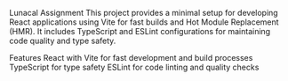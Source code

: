 Lunacal Assignment
This project provides a minimal setup for developing React applications using Vite for fast builds and Hot Module Replacement (HMR). It includes TypeScript and ESLint configurations for maintaining code quality and type safety.

Features
React with Vite for fast development and build processes
TypeScript for type safety
ESLint for code linting and quality checks
